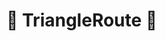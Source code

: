 # 🔺 <route>TriangleRoute </route>🔺

<!-- @include: /../Placeholder_RouteProfile.md -->


<!-- - [Triangulated irregular network](https://www.researchgate.net/publication/23541399_Algorithms_for_Visibility_Computation_on_Terrains_A_Survey) -->